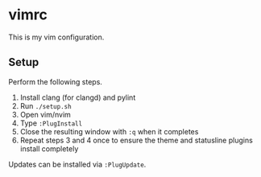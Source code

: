 # vimrc

This is my vim configuration.

## Setup

Perform the following steps.

1. Install clang (for clangd) and pylint
2. Run `./setup.sh`
3. Open vim/nvim
4. Type `:PlugInstall`
5. Close the resulting window with `:q` when it completes
6. Repeat steps 3 and 4 once to ensure the theme and statusline plugins install completely

Updates can be installed via `:PlugUpdate`.
